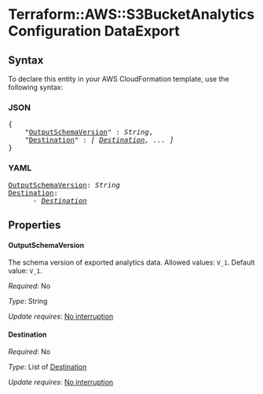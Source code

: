 # Terraform::AWS::S3BucketAnalyticsConfiguration DataExport

## Syntax

To declare this entity in your AWS CloudFormation template, use the following syntax:

### JSON

<pre>
{
    "<a href="#outputschemaversion" title="OutputSchemaVersion">OutputSchemaVersion</a>" : <i>String</i>,
    "<a href="#destination" title="Destination">Destination</a>" : <i>[ <a href="dataexport-destination.md">Destination</a>, ... ]</i>
}
</pre>

### YAML

<pre>
<a href="#outputschemaversion" title="OutputSchemaVersion">OutputSchemaVersion</a>: <i>String</i>
<a href="#destination" title="Destination">Destination</a>: <i>
      - <a href="dataexport-destination.md">Destination</a></i>
</pre>

## Properties

#### OutputSchemaVersion

The schema version of exported analytics data. Allowed values: `V_1`. Default value: `V_1`.

_Required_: No

_Type_: String

_Update requires_: [No interruption](https://docs.aws.amazon.com/AWSCloudFormation/latest/UserGuide/using-cfn-updating-stacks-update-behaviors.html#update-no-interrupt)

#### Destination

_Required_: No

_Type_: List of <a href="dataexport-destination.md">Destination</a>

_Update requires_: [No interruption](https://docs.aws.amazon.com/AWSCloudFormation/latest/UserGuide/using-cfn-updating-stacks-update-behaviors.html#update-no-interrupt)

